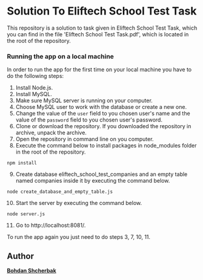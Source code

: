 # Solution To Eliftech School Test Task

This repository is a solution to task given in Eliftech School Test Task, which you can find in the file 'Eliftech School Test Task.pdf', which is located in the root of the repository.

### Running the app on a local machine

In order to run the app for the first time on your local machine you have to do the following steps:

1. Install Node.js.
2. Install MySQL.
3. Make sure MySQL server is running on your computer.
4. Choose MySQL user to work with the database or create a new one.
5. Change the value of the `user` field to you chosen user's name and the value of the `password` field to you chosen user's password.
6. Clone or download the repository. If you downloaded the repository in archive, unpack the archive.
7. Open the repository in command line on you computer.
8. Execute the command below to install packages in node_modules folder in the root of the repository.
```
npm install
```
9. Create database eliftech_school_test_companies and an empty table named companies inside it by executing the command below.
```
node create_database_and_empty_table.js
```
10. Start the server by executing the command below.
```
node server.js
```
11. Go to http://localhost:8081/.

To run the app again you just need to do steps 3, 7, 10, 11.

## Author

**[Bohdan Shcherbak](https://github.com/ibodi)**
